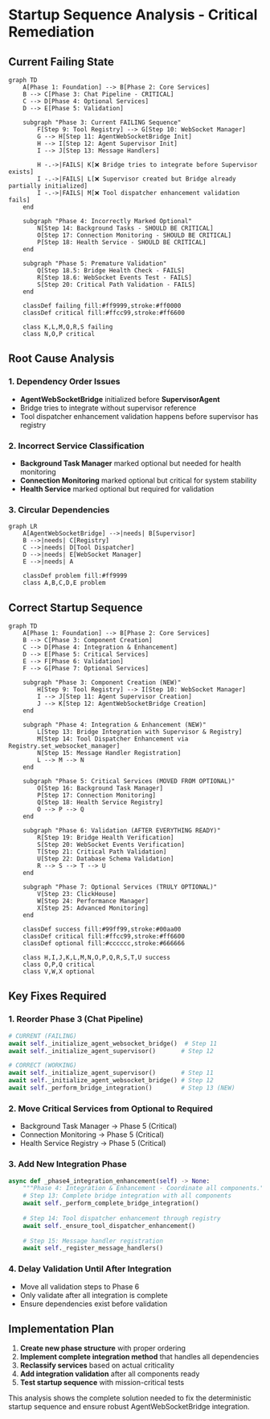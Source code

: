 # Startup Sequence Analysis - Critical Remediation

## Current Failing State

```mermaid
graph TD
    A[Phase 1: Foundation] --> B[Phase 2: Core Services]
    B --> C[Phase 3: Chat Pipeline - CRITICAL]
    C --> D[Phase 4: Optional Services]
    D --> E[Phase 5: Validation]
    
    subgraph "Phase 3: Current FAILING Sequence"
        F[Step 9: Tool Registry] --> G[Step 10: WebSocket Manager]
        G --> H[Step 11: AgentWebSocketBridge Init]
        H --> I[Step 12: Agent Supervisor Init]
        I --> J[Step 13: Message Handlers]
        
        H -.->|FAILS| K[❌ Bridge tries to integrate before Supervisor exists]
        I -.->|FAILS| L[❌ Supervisor created but Bridge already partially initialized]
        I -.->|FAILS| M[❌ Tool dispatcher enhancement validation fails]
    end
    
    subgraph "Phase 4: Incorrectly Marked Optional"
        N[Step 14: Background Tasks - SHOULD BE CRITICAL]
        O[Step 17: Connection Monitoring - SHOULD BE CRITICAL] 
        P[Step 18: Health Service - SHOULD BE CRITICAL]
    end
    
    subgraph "Phase 5: Premature Validation"
        Q[Step 18.5: Bridge Health Check - FAILS]
        R[Step 18.6: WebSocket Events Test - FAILS]
        S[Step 20: Critical Path Validation - FAILS]
    end
    
    classDef failing fill:#ff9999,stroke:#ff0000
    classDef critical fill:#ffcc99,stroke:#ff6600
    
    class K,L,M,Q,R,S failing
    class N,O,P critical
```

## Root Cause Analysis

### 1. Dependency Order Issues
- **AgentWebSocketBridge** initialized before **SupervisorAgent**
- Bridge tries to integrate without supervisor reference
- Tool dispatcher enhancement validation happens before supervisor has registry

### 2. Incorrect Service Classification  
- **Background Task Manager** marked optional but needed for health monitoring
- **Connection Monitoring** marked optional but critical for system stability
- **Health Service** marked optional but required for validation

### 3. Circular Dependencies
```mermaid
graph LR
    A[AgentWebSocketBridge] -->|needs| B[Supervisor]
    B -->|needs| C[Registry] 
    C -->|needs| D[Tool Dispatcher]
    D -->|needs| E[WebSocket Manager]
    E -->|needs| A
    
    classDef problem fill:#ff9999
    class A,B,C,D,E problem
```

## Correct Startup Sequence

```mermaid
graph TD
    A[Phase 1: Foundation] --> B[Phase 2: Core Services]
    B --> C[Phase 3: Component Creation]
    C --> D[Phase 4: Integration & Enhancement]
    D --> E[Phase 5: Critical Services]
    E --> F[Phase 6: Validation]
    F --> G[Phase 7: Optional Services]
    
    subgraph "Phase 3: Component Creation (NEW)"
        H[Step 9: Tool Registry] --> I[Step 10: WebSocket Manager]
        I --> J[Step 11: Agent Supervisor Creation]
        J --> K[Step 12: AgentWebSocketBridge Creation]
    end
    
    subgraph "Phase 4: Integration & Enhancement (NEW)"
        L[Step 13: Bridge Integration with Supervisor & Registry]
        M[Step 14: Tool Dispatcher Enhancement via Registry.set_websocket_manager]
        N[Step 15: Message Handler Registration]
        L --> M --> N
    end
    
    subgraph "Phase 5: Critical Services (MOVED FROM OPTIONAL)"
        O[Step 16: Background Task Manager]
        P[Step 17: Connection Monitoring]
        Q[Step 18: Health Service Registry] 
        O --> P --> Q
    end
    
    subgraph "Phase 6: Validation (AFTER EVERYTHING READY)"
        R[Step 19: Bridge Health Verification]
        S[Step 20: WebSocket Events Verification]
        T[Step 21: Critical Path Validation]
        U[Step 22: Database Schema Validation]
        R --> S --> T --> U
    end
    
    subgraph "Phase 7: Optional Services (TRULY OPTIONAL)"
        V[Step 23: ClickHouse]
        W[Step 24: Performance Manager]
        X[Step 25: Advanced Monitoring]
    end
    
    classDef success fill:#99ff99,stroke:#00aa00
    classDef critical fill:#ffcc99,stroke:#ff6600
    classDef optional fill:#cccccc,stroke:#666666
    
    class H,I,J,K,L,M,N,O,P,Q,R,S,T,U success
    class O,P,Q critical
    class V,W,X optional
```

## Key Fixes Required

### 1. Reorder Phase 3 (Chat Pipeline)
```python
# CURRENT (FAILING)
await self._initialize_agent_websocket_bridge()  # Step 11
await self._initialize_agent_supervisor()       # Step 12 

# CORRECT (WORKING)
await self._initialize_agent_supervisor()       # Step 11 
await self._initialize_agent_websocket_bridge() # Step 12
await self._perform_bridge_integration()        # Step 13 (NEW)
```

### 2. Move Critical Services from Optional to Required
- Background Task Manager → Phase 5 (Critical)  
- Connection Monitoring → Phase 5 (Critical)
- Health Service Registry → Phase 5 (Critical)

### 3. Add New Integration Phase
```python
async def _phase4_integration_enhancement(self) -> None:
    """Phase 4: Integration & Enhancement - Coordinate all components."""
    # Step 13: Complete bridge integration with all components
    await self._perform_complete_bridge_integration()
    
    # Step 14: Tool dispatcher enhancement through registry
    await self._ensure_tool_dispatcher_enhancement()
    
    # Step 15: Message handler registration  
    await self._register_message_handlers()
```

### 4. Delay Validation Until After Integration
- Move all validation steps to Phase 6
- Only validate after all integration is complete
- Ensure dependencies exist before validation

## Implementation Plan

1. **Create new phase structure** with proper ordering
2. **Implement complete integration method** that handles all dependencies  
3. **Reclassify services** based on actual criticality
4. **Add integration validation** after all components ready
5. **Test startup sequence** with mission-critical tests

This analysis shows the complete solution needed to fix the deterministic startup sequence and ensure robust AgentWebSocketBridge integration.